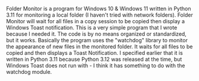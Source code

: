 Folder Monitor is a program for Windows 10 & Windows 11 written in Python 3.11 for monitoring a local folder (I haven't tried with network folders). Folder Monitor will wait for all files in a copy session to be copied then display a Windows Toast notification.
This is a very simple program that I wrote because I needed it. The code is by no means organized or standardized, but it works.
Basically the program uses the "watchdog" library to monitor the appearance of new files in the monitored folder. It waits for all files to be copied and then displays a Toast Notification.
I specified earlier that it is written in Python 3.11 because Python 3.12 was released at the time, but Windows Toast does not run with - I think it has something to do with the watchdog module.